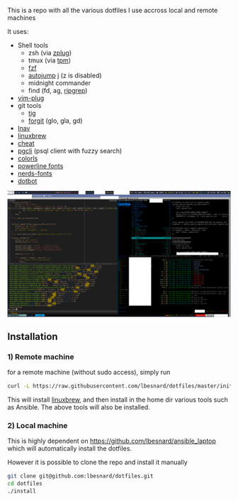 This is a repo with all the various dotfiles I use accross local and remote machines

It uses:
* Shell tools
  * zsh (via [zplug](https://github.com/zplug/zplug))
  * tmux (via [tpm](https://github.com/tmux-plugins/tpm))
  * [fzf](https://github.com/junegunn/fzf)
  * [autojump](https://github.com/wting/autojump) j (z is disabled)
  * midnight commander
  * find (fd, ag, [ripgrep](https://github.com/BurntSushi/ripgrep))
* [vim-plug](https://github.com/junegunn/vim-plug)
* git tools
  * [tig](https://github.com/jonas/tig)
  * [forgit](https://github.com/wfxr/forgit) (glo, gla, gd)
* [lnav](https://github.com/tstack/lnav)
* [linuxbrew](https://docs.brew.sh/Homebrew-on-Linux)
* [cheat](https://github.com/chrisallenlane/cheat)
* [pgcli](https://www.pgcli.com/) (psql client with fuzzy search)
* [colorls](https://github.com/athityakumar/colorls)
* [powerline fonts](https://github.com/powerline/fonts)
* [nerds-fonts](https://github.com/ryanoasis/nerd-fonts/blob/master/readme.md#font-installation)
* [dotbot](https://github.com/anishathalye/dotbot)


![Workspace example](laptop.png "i3 + i3block + tmux + neovim + ranger...")

## Installation

### 1) Remote machine 
for a remote machine (without sudo access), simply run
```bash
curl -L https://raw.githubusercontent.com/lbesnard/dotfiles/master/initsys.sh | bash
```

This will install [linuxbrew](https://docs.brew.sh/Homebrew-on-Linux), and then install in the home dir
various tools such as Ansible. The above tools will also be installed.

### 2) Local machine

This is highly dependent on https://github.com/lbesnard/ansible_laptop which will
automatically install the dotfiles.

However it is possible to clone the repo and install it manually
```bash
git clone git@github.com:lbesnard/dotfiles.git
cd dotfiles
./install
```

